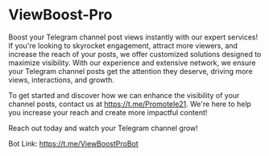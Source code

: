 # ViewBoost-Pro
Boost your Telegram channel post views instantly with our expert services! If you're looking to skyrocket engagement, attract more viewers, and increase the reach of your posts, we offer customized solutions designed to maximize visibility. With our experience and extensive network, we ensure your Telegram channel posts get the attention they deserve, driving more views, interactions, and growth.

To get started and discover how we can enhance the visibility of your channel posts, contact us at https://t.me/Promotele21. We're here to help you increase your reach and create more impactful content!

Reach out today and watch your Telegram channel grow!

Bot Link: https://t.me/ViewBoostProBot
